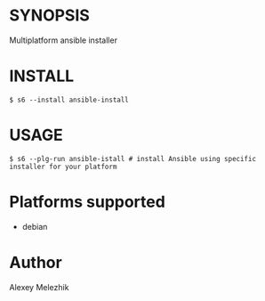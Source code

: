 # SYNOPSIS

Multiplatform ansible installer

# INSTALL

    $ s6 --install ansible-install

# USAGE

    $ s6 --plg-run ansible-istall # install Ansible using specific installer for your platform

# Platforms supported

* debian

# Author

Alexey Melezhik

